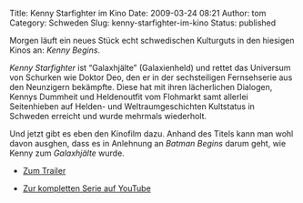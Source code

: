 Title: Kenny Starfighter im Kino
Date: 2009-03-24 08:21
Author: tom
Category: Schweden
Slug: kenny-starfighter-im-kino
Status: published

Morgen läuft ein neues Stück echt schwedischen Kulturguts in den
hiesigen Kinos an: *Kenny Begins*.

*Kenny Starfighter* ist “Galaxhjälte” (Galaxienheld) und rettet das
Universum von Schurken wie Doktor Deo, den er in der sechsteiligen
Fernsehserie aus den Neunzigern bekämpfte. Diese hat mit ihren
lächerlichen Dialogen, Kennys Dummheit und Heldenoutfit vom Flohmarkt
samt allerlei Seitenhieben auf Helden- und Weltraumgeschichten
Kultstatus in Schweden erreicht und wurde mehrmals wiederholt.

Und jetzt gibt es eben den Kinofilm dazu. Anhand des Titels kann man
wohl davon ausghen, dass es in Anlehnung an *Batman Begins* darum geht,
wie Kenny zum *Galaxhjälte* wurde.

-   [Zum Trailer](http://www.sf.se/filmer/film?filmid=77087383)

-   [Zur kompletten Serie auf
    YouTube](http://www.youtube.com/results?search_type=&search_query=kenny+starfighter+episod&aq=f)

